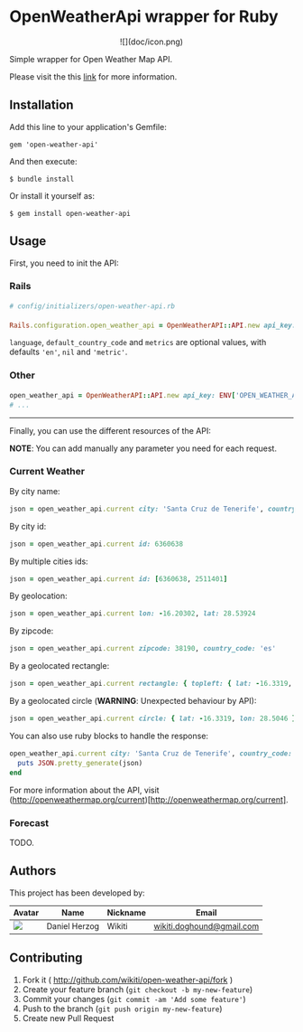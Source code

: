 # OpenWeatherApi wrapper for Ruby

<div align="center">
![](doc/icon.png)
<div align="left">

Simple wrapper for Open Weather Map API.

Please visit the this [link](http://openweathermap.org/api) for more information.

## Installation

Add this line to your application's Gemfile:

    gem 'open-weather-api'

And then execute:

    $ bundle install

Or install it yourself as:

    $ gem install open-weather-api

## Usage

First, you need to init the API:

### Rails

```ruby
# config/initializers/open-weather-api.rb

Rails.configuration.open_weather_api = OpenWeatherAPI::API.new api_key: ENV['OPEN_WEATHER_API_KEY'], language: 'es', units: 'metric'
```

`language`, `default_country_code` and `metrics` are optional values, with defaults `'en'`, `nil` and `'metric'`.

### Other

```ruby
open_weather_api = OpenWeatherAPI::API.new api_key: ENV['OPEN_WEATHER_API_KEY'], language: 'es', units: 'metric'
# ...
```

----------------------------

Finally, you can use the different resources of the API:

**NOTE**: You can add manually any parameter you need for each request.

### Current Weather

By city name:

````ruby
json = open_weather_api.current city: 'Santa Cruz de Tenerife', country_code: 'es'
````

By city id:

````ruby
json = open_weather_api.current id: 6360638
````

By multiple cities ids:

````ruby
json = open_weather_api.current id: [6360638, 2511401]
````

By geolocation:

````ruby
json = open_weather_api.current lon: -16.20302, lat: 28.53924
````

By zipcode:

````ruby
json = open_weather_api.current zipcode: 38190, country_code: 'es'
````

By a geolocated rectangle:

````ruby
json = open_weather_api.current rectangle: { topleft: { lat: -16.3319, lon: 28.5046 }, bottomright: { lat: -16.1972, lon: 28.4400}, zoom: 10 }
````

By a geolocated circle (**WARNING**: Unexpected behaviour by API):

````ruby
json = open_weather_api.current circle: { lat: -16.3319, lon: 28.5046 }, cities_count: 2
````

You can also use ruby blocks to handle the response:

````ruby
open_weather_api.current city: 'Santa Cruz de Tenerife', country_code: 'es' do |json|
  puts JSON.pretty_generate(json)
end
````

For more information about the API, visit (http://openweathermap.org/current)[http://openweathermap.org/current].

### Forecast

TODO.

## Authors ##

This project has been developed by:

| Avatar | Name | Nickname | Email |
| ------- | ------------- | --------- | ------------------ |
| ![](http://www.gravatar.com/avatar/2ae6d81e0605177ba9e17b19f54e6b6c.jpg?s=64)  | Daniel Herzog | Wikiti | [wikiti.doghound@gmail.com](mailto:wikiti.doghound@gmail.com)

## Contributing

1. Fork it ( http://github.com/wikiti/open-weather-api/fork )
2. Create your feature branch (`git checkout -b my-new-feature`)
3. Commit your changes (`git commit -am 'Add some feature'`)
4. Push to the branch (`git push origin my-new-feature`)
5. Create new Pull Request
